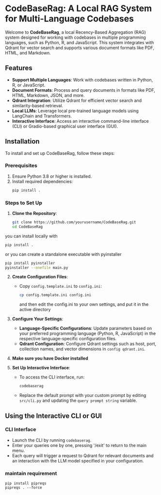 # CodeBaseRag: A Local RAG System for Multi-Language Codebases

Welcome to **CodeBaseRag**, a local Recency-Based Aggregation (RAG) system designed for working with codebases in multiple programming languages, such as Python, R, and JavaScript. This system integrates with Qdrant for vector search and supports various document formats like PDF, HTML, and Markdown.

## Features

- **Support Multiple Languages**: Work with codebases written in Python, R, or JavaScript.
- **Document Formats**: Process and query documents in formats like PDF, HTML, Markdown, JSON, and more.
- **Qdrant Integration**: Utilize Qdrant for efficient vector search and similarity-based retrieval.
- **Local LLMs**: Leverage local pre-trained language models using LangChain and Transformers.
- **Interactive Interface**: Access an interactive command-line interface (CLI) or Gradio-based graphical user interface (GUI).

## Installation

To install and set up CodeBaseRag, follow these steps:

### Prerequisites
1. Ensure Python 3.8 or higher is installed.
2. Install required dependencies:
   ```bash
   pip install .
   ```

### Steps to Set Up

1. **Clone the Repository**:
   ```bash
   git clone https://github.com/yourusername/CodeBaseRag.git
   cd CodeBaseRag
   ```

you can install locally with 
```bash
pip install .
```

or you can create a standalone executable with pyinstaller
```bash
pip install pyinstaller
pyinstaller --onefile main.py
```


2. **Create Configuration Files**:
   - Copy `config.template.ini` to `config.ini`:
     ```bash
     cp config.template.ini config.ini
     ```
     and then edit the config.ini to your own settings, and put it in the active directory

3. **Configure Your Settings**:
   - **Language-Specific Configurations**: Update parameters based on your preferred programming language (Python, R, JavaScript) in the respective language-specific configuration files.
   - **Qdrant Configuration**: Configure Qdrant settings such as host, port, collection names, and vector dimensions in `config qdrant.ini`.

4. **Make sure you have Docker installed**

5. **Set Up Interactive Interface**:
   - To access the CLI interface, run:
     ```bash
     codebaserag
     ```
   - Replace the default prompt with your custom prompt by editing `src/cli.py` and updating the `query prompt string` variable.

## Using the Interactive CLI or GUI

### CLI Interface

- Launch the CLI by running `codebaserag`.
- Enter your queries one by one, pressing '/exit' to return to the main menu.
- Each query will trigger a request to Qdrant for relevant documents and an interaction with the LLM model specified in your configuration.



### maintain requirement
```
pip install pipreqs
pipreqs . --force
```